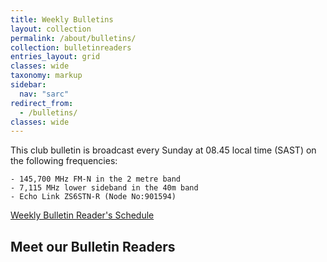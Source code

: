 ```yaml
---
title: Weekly Bulletins
layout: collection
permalink: /about/bulletins/
collection: bulletinreaders
entries_layout: grid
classes: wide
taxonomy: markup
sidebar:
  nav: "sarc"
redirect_from:
  - /bulletins/
classes: wide
---
```

This club bulletin is broadcast every Sunday at 08.45 local time (SAST) on the following frequencies:

    - 145,700 MHz FM-N in the 2 metre band
    - 7,115	MHz	lower sideband in the 40m band
    - Echo Link	ZS6STN-R (Node No:901594) 

[Weekly Bulletin Reader's Schedule](/about/bulletins/schedule)

## Meet our Bulletin Readers
